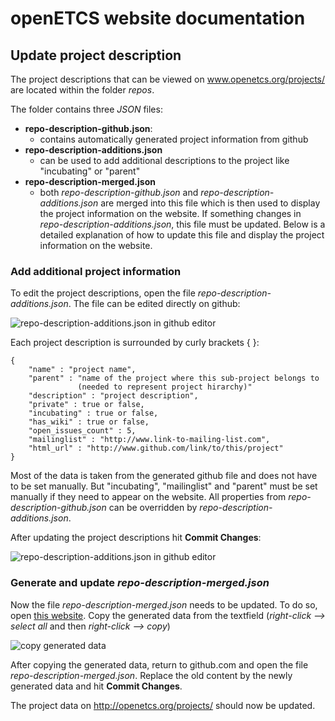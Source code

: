 openETCS website documentation
==============================

Update project description
--------------------------

The project descriptions that can be viewed on www.openetcs.org/projects/ are located within the folder *repos*.

The folder contains three *JSON* files:

- **repo-description-github.json**:
	- contains automatically generated project information from github
- **repo-description-additions.json**
	- can be used to add additional descriptions to the project like "incubating" or "parent"
- **repo-description-merged.json**
	- both *repo-description-github.json* and *repo-description-additions.json* are merged into this file which is then used to display the project information on the website. If something changes in *repo-description-additions.json*, this file must be updated. Below is a detailed explanation of how to update this file and display the project information on the website.
	
### Add additional project information

To edit the project descriptions, open the file *repo-description-additions.json*. The file can be edited directly on github:

![repo-description-additions.json in github editor](http://www.openetcs.com/readme-img/repo-1.png "Github file editor")

Each project description is surrounded by curly brackets { }:

	{
		"name" : "project name",
		"parent" : "name of the project where this sub-project belongs to
                   (needed to represent project hirarchy)"
		"description" : "project description",
		"private" : true or false,
		"incubating" : true or false,
		"has_wiki" : true or false,
		"open_issues_count" : 5,
		"mailinglist" : "http://www.link-to-mailing-list.com",
		"html_url" : "http://www.github.com/link/to/this/project"
	}
	
Most of the data is taken from the generated github file and does not have to be set manually. But "incubating", "mailinglist" and "parent" must be set manually if they need to appear on the website. All properties from *repo-description-github.json* can be overridden by *repo-description-additions.json*.

After updating the project descriptions hit **Commit Changes**:

![repo-description-additions.json in github editor](http://www.openetcs.com/readme-img/repo-2.png "Save changes")

### Generate and update *repo-description-merged.json*

Now the file *repo-description-merged.json* needs to be updated. To do so, open [this website](http://openetcs.org/repos/update-projects.html). Copy the generated data from the textfield (*right-click --> select all* and then *right-click --> copy*)

![copy generated data](http://www.openetcs.com/readme-img/repo-3.png "copy generated data")

After copying the generated data, return to github.com and open the file *repo-description-merged.json*. Replace the old content by the newly generated data and hit **Commit Changes**.

The project data on http://openetcs.org/projects/ should now be updated.

